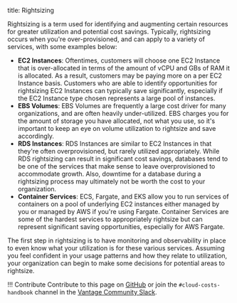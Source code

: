 title: Rightsizing 

Rightsizing is a term used for identifying and augmenting certain resources for greater utilization and potential cost savings. Typically, rightsizing occurs when you're over-provisioned, and can apply to a variety of services, with some examples below:

* **EC2 Instances**: Oftentimes, customers will choose one EC2 Instance that is over-allocated in terms of the amount of vCPU and GBs of RAM it is allocated. As a result, customers may be paying more on a per EC2 Instance basis. Customers who are able to identify opportunities for rightsizing EC2 Instances can typically save significantly, especially if the EC2 Instance type chosen represents a large pool of instances. 
* **EBS Volumes**: EBS Volumes are frequently a large cost driver for many organizations, and are often heavily under-utilized. EBS charges you for the amount of storage you have allocated, not what you use, so it's important to keep an eye on volume utilization to rightsize and save accordingly. 
* **RDS Instances**: RDS Instances are similar to EC2 Instances in that they're often overprovisioned, but rarely utilized appropriately. While RDS rightsizing can result in significant cost savings, databases tend to be one of the services that make sense to leave overprovisioned to accommodate growth. Also, downtime for a database during a rightsizing process may ultimately not be worth the cost to your organization. 
* **Container Services**: ECS, Fargate, and EKS allow you to run services of containers on a pool of underlying EC2 instances either managed by you or managed by AWS if you're using Fargate. Container Services are some of the hardest services to appropriately rightsize but can represent significant saving opportunities, especially for AWS Fargate. 


The first step in rightsizing is to have monitoring and observability in place to even know what your utilization is for these various services. Assuming you feel confident in your usage patterns and how they relate to utilization, your organization can begin to make some decisions for potential areas to rightsize. 

!!! Contribute
    Contribute to this page on [GitHub](https://github.com/vantage-sh/handbook) or join the `#cloud-costs-handbook` channel in the [Vantage Community Slack](https://vantage.sh/slack).